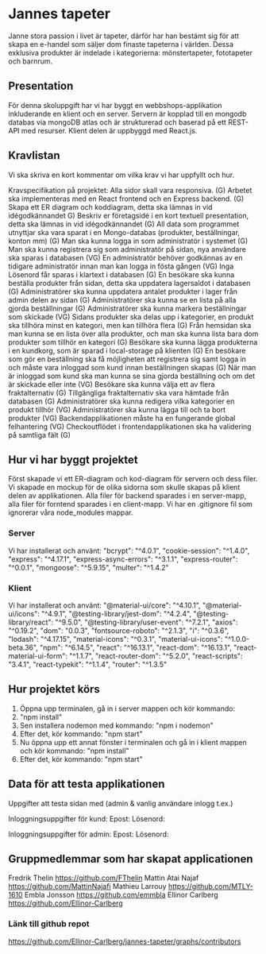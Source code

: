 # Jannes tapeter
Janne stora passion i livet är tapeter, därför har han bestämt sig för att skapa en e-handel som säljer dom finaste tapeterna i världen. Dessa exklusiva produkter är indelade i kategorierna: mönstertapeter, fototapeter och barnrum.  


## Presentation
För denna skoluppgift har vi har byggt en webbshops-applikation inkluderande en klient och en server. Servern är kopplad till en mongodb databas via mongoDB atlas och är strukturerad och baserad på ett REST-API med resurser. Klient delen är uppbyggd med React.js. 

## Kravlistan
Vi ska skriva en kort kommentar om vilka krav vi har uppfyllt och hur.

Kravspecifikation på projektet:
Alla sidor skall vara responsiva. (G)
Arbetet ska implementeras med en React frontend och en Express backend. (G)
Skapa ett ER diagram och koddiagram, detta ska lämnas in vid idégodkännandet G)
Beskriv er företagsidé i en kort textuell presentation, detta ska lämnas in vid idégodkännandet (G)
All data som programmet utnyttjar ska vara sparat i en Mongo-databas (produkter, beställningar, konton mm) (G)
Man ska kunna logga in som administratör i systemet (G)
Man ska kunna registrera sig som administratör på sidan, nya användare ska sparas i databasen (VG)
En administratör behöver godkännas av en tidigare administratör innan man kan logga in fösta gången (VG)
Inga Lösenord får sparas i klartext i databasen (G)
En besökare ska kunna beställa produkter från sidan, detta ska uppdatera lagersaldot i databasen (G)
Administratörer ska kunna uppdatera antalet produkter i lager från admin delen av sidan (G)
Administratörer ska kunna se en lista på alla gjorda beställningar (G)
Administratörer ska kunna markera beställningar som skickade (VG)
Sidans produkter ska delas upp i kategorier, en produkt ska tillhöra minst en kategori, men kan tillhöra flera (G)
Från hemsidan ska man kunna se en lista över alla produkter, och man ska kunna lista bara dom produkter som tillhör en kategori (G)
Besökare ska kunna lägga produkterna i en kundkorg, som är sparad i local-storage på klienten (G)
En besökare som gör en beställning ska få möjligheten att registrera sig samt logga in och måste vara inloggad som kund innan beställningen skapas (G)
När man är inloggad som kund ska man kunna se sina gjorda beställning och om det är skickade eller inte (VG)
Besökare ska kunna välja ett av flera fraktalternativ (G)
Tillgängliga fraktalternativ ska vara hämtade från databasen (G)
Administratörer ska kunna redigera vilka kategorier en produkt tillhör (VG)
Administratörer ska kunna lägga till och ta bort produkter (VG)
Backendapplikationen måste ha en fungerande global felhantering (VG)
Checkoutflödet i frontendapplikationen ska ha validering på samtliga fält (G)

## Hur vi har byggt projektet
Först skapade vi ett ER-diagram och kod-diagram för servern och dess filer. Vi skapade en mockup för de olika sidorna som skulle skapas på klient delen av applikationen.
Alla filer för backend sparades i en server-mapp, alla filer för forntend sparades i en client-mapp. Vi har en .gitignore fil som ignorerar våra node_modules mappar.

### Server
Vi har installerat och använt: 
   "bcrypt": "^4.0.1",
    "cookie-session": "^1.4.0",
    "express": "^4.17.1",
    "express-async-errors": "^3.1.1",
    "express-router": "^0.0.1",
    "mongoose": "^5.9.15",
    "multer": "^1.4.2"

### Klient
Vi har installerat och använt: 
    "@material-ui/core": "^4.10.1",
    "@material-ui/icons": "^4.9.1",
    "@testing-library/jest-dom": "^4.2.4",
    "@testing-library/react": "^9.5.0",
    "@testing-library/user-event": "^7.2.1",
    "axios": "^0.19.2",
    "dom": "0.0.3",
    "fontsource-roboto": "^2.1.3",
    "i": "^0.3.6",
    "lodash": "^4.17.15",
    "material-icons": "^0.3.1",
    "material-ui-icons": "^1.0.0-beta.36",
    "npm": "^6.14.5",
    "react": "^16.13.1",
    "react-dom": "^16.13.1",
    "react-material-ui-form": "^1.1.7",
    "react-router-dom": "^5.2.0",
    "react-scripts": "3.4.1",
    "react-typekit": "^1.1.4",
    "router": "^1.3.5"

## Hur projektet körs
1. Öppna upp terminalen, gå in i server mappen och kör kommando: 
2. "npm install"
3. Sen installera nodemon med kommando: "npm i nodemon"
4. Efter det, kör kommando: "npm start"
5. Nu öppna upp ett annat fönster i terminalen och gå in i klient mappen och kör kommando: "npm install"
7. Efter det, kör kommando: "npm start"

## Data för att testa applikationen

Uppgifter att testa sidan med (admin & vanlig användare inlogg t.ex.)

Inloggningsuppgifter för kund:
Epost:
Lösenord:

Inloggningsuppgifter för admin:
Epost:
Lösenord:

## Gruppmedlemmar som har skapat applicationen
Fredrik Thelin https://github.com/FThelin
Mattin Atai Najaf https://github.com/MattinNajafi
Mathieu Larrouy https://github.com/MTLY-1610
Embla Jonsson https://github.com/emmbla
Ellinor Carlberg https://github.com/Ellinor-Carlberg


### Länk till github repot
https://github.com/Ellinor-Carlberg/jannes-tapeter/graphs/contributors

